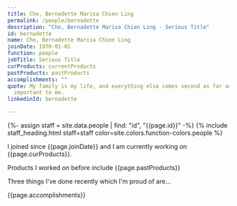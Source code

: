 ```yaml
---
title: Cho, Bernadette Marisa Chien Ling
permalink: /people/bernadette
description: "Cho, Bernadette Marisa Chien Ling - Serious Title"
id: bernadette
name: Cho, Bernadette Marisa Chien Ling
joinDate: 1970-01-01
function: people
jobTitle: Serious Title
curProducts: currentProducts
pastProducts: pastProducts
accomplishments: ""
quote: My family is my life, and everything else comes second as far as what’s
  important to me.
linkedinId: bernadette

---
```


{%- assign staff = site.data.people | find: "id", "{{page.id}}" -%}
{% include staff_heading.html staff=staff color=site.colors.function-colors.people %}

<p>I joined since {{page.joinDate}} and I am currently working on {{page.curProducts}}.</p>

<p>Products I worked on before include {{page.pastProducts}}</p>

<p>Three things I've done recently which I'm proud of are...</p>
{{page.accomplishments}}
